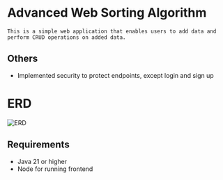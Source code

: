 # Advanced Web Sorting Algorithm

    This is a simple web application that enables users to add data and 
    perform CRUD operations on added data.

## Others
* Implemented security to protect endpoints, except login and sign up

# ERD
![ERD](https://github.com/user-attachments/assets/adab74b7-a2f4-4816-a3f2-e36c832d085b)


## Requirements
- Java 21 or higher
- Node for running frontend
